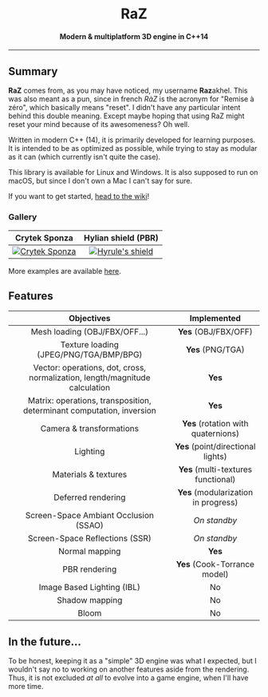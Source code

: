 <h1 align="center">
    RaZ
</h1>

<h4 align="center">Modern &amp; multiplatform 3D engine in C++14</h4>

---

## Summary

**RaZ** comes from, as you may have noticed, my username **Raz**akhel. This was also meant as a pun, since in french _RàZ_ is the acronym for "Remise à zéro", which basically means "reset". I didn't have any particular intent behind this double meaning. Except maybe hoping that using RaZ might reset your mind because of its awesomeness? Oh well.

Written in modern C++ (14), it is primarily developed for learning purposes. It is intended to be as optimized as possible, while trying to stay as modular as it can (which currently isn't quite the case).

This library is available for Linux and Windows. It is also supposed to run on macOS, but since I don't own a Mac I can't say for sure.

If you want to get started, [head to the wiki](https://github.com/Razakhel/RaZ/wiki)!

### Gallery

| Crytek Sponza | Hylian shield (PBR) |
| :--------: | :---------: |
| [![Crytek Sponza](https://i.imgur.com/Tr1nnjV.jpg)](https://i.imgur.com/Tr1nnjV.jpg) | [![Hyrule's shield](https://i.imgur.com/UZ90KKJ.jpg)](https://i.imgur.com/UZ90KKJ.jpg) |

More examples are available [here](https://github.com/Razakhel/RaZ/wiki/Examples).

## Features

| Objectives | Implemented |
| :--------: | :---------: |
| Mesh loading (OBJ/FBX/OFF...) | **Yes** (OBJ/FBX/OFF) |
| Texture loading (JPEG/PNG/TGA/BMP/BPG) | **Yes** (PNG/TGA) |
| Vector: operations, dot, cross, normalization, length/magnitude calculation | **Yes** |
| Matrix: operations, transposition, determinant computation, inversion | **Yes** |
| Camera &amp; transformations | **Yes** (rotation with quaternions) |
| Lighting | **Yes** (point/directional lights) |
| Materials &amp; textures | **Yes** (multi-textures functional) |
| Deferred rendering | **Yes** (modularization in progress) |
| Screen-Space Ambiant Occlusion (SSAO) | _On standby_ |
| Screen-Space Reflections (SSR) | _On standby_ |
| Normal mapping | **Yes** |
| PBR rendering | **Yes** (Cook-Torrance model) |
| Image Based Lighting (IBL) | No |
| Shadow mapping | No |
| Bloom | No |

## 

## In the future...

To be honest, keeping it as a "simple" 3D engine was what I expected, but I wouldn't say no to working on another features aside from the rendering. Thus, it is not excluded _at all_ to evolve into a game engine, when I'll have more time.
